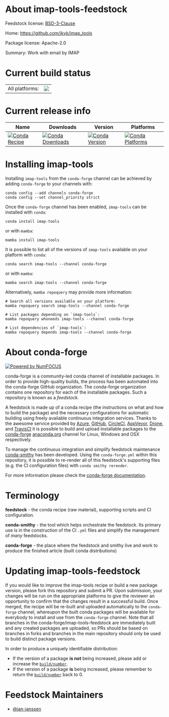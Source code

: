About imap-tools-feedstock
==========================

Feedstock license: [BSD-3-Clause](https://github.com/conda-forge/imap-tools-feedstock/blob/main/LICENSE.txt)

Home: https://github.com/ikvk/imap_tools

Package license: Apache-2.0

Summary: Work with email by IMAP

Current build status
====================


<table><tr><td>All platforms:</td>
    <td>
      <a href="https://dev.azure.com/conda-forge/feedstock-builds/_build/latest?definitionId=16867&branchName=main">
        <img src="https://dev.azure.com/conda-forge/feedstock-builds/_apis/build/status/imap-tools-feedstock?branchName=main">
      </a>
    </td>
  </tr>
</table>

Current release info
====================

| Name | Downloads | Version | Platforms |
| --- | --- | --- | --- |
| [![Conda Recipe](https://img.shields.io/badge/recipe-imap--tools-green.svg)](https://anaconda.org/conda-forge/imap-tools) | [![Conda Downloads](https://img.shields.io/conda/dn/conda-forge/imap-tools.svg)](https://anaconda.org/conda-forge/imap-tools) | [![Conda Version](https://img.shields.io/conda/vn/conda-forge/imap-tools.svg)](https://anaconda.org/conda-forge/imap-tools) | [![Conda Platforms](https://img.shields.io/conda/pn/conda-forge/imap-tools.svg)](https://anaconda.org/conda-forge/imap-tools) |

Installing imap-tools
=====================

Installing `imap-tools` from the `conda-forge` channel can be achieved by adding `conda-forge` to your channels with:

```
conda config --add channels conda-forge
conda config --set channel_priority strict
```

Once the `conda-forge` channel has been enabled, `imap-tools` can be installed with `conda`:

```
conda install imap-tools
```

or with `mamba`:

```
mamba install imap-tools
```

It is possible to list all of the versions of `imap-tools` available on your platform with `conda`:

```
conda search imap-tools --channel conda-forge
```

or with `mamba`:

```
mamba search imap-tools --channel conda-forge
```

Alternatively, `mamba repoquery` may provide more information:

```
# Search all versions available on your platform:
mamba repoquery search imap-tools --channel conda-forge

# List packages depending on `imap-tools`:
mamba repoquery whoneeds imap-tools --channel conda-forge

# List dependencies of `imap-tools`:
mamba repoquery depends imap-tools --channel conda-forge
```


About conda-forge
=================

[![Powered by
NumFOCUS](https://img.shields.io/badge/powered%20by-NumFOCUS-orange.svg?style=flat&colorA=E1523D&colorB=007D8A)](https://numfocus.org)

conda-forge is a community-led conda channel of installable packages.
In order to provide high-quality builds, the process has been automated into the
conda-forge GitHub organization. The conda-forge organization contains one repository
for each of the installable packages. Such a repository is known as a *feedstock*.

A feedstock is made up of a conda recipe (the instructions on what and how to build
the package) and the necessary configurations for automatic building using freely
available continuous integration services. Thanks to the awesome service provided by
[Azure](https://azure.microsoft.com/en-us/services/devops/), [GitHub](https://github.com/),
[CircleCI](https://circleci.com/), [AppVeyor](https://www.appveyor.com/),
[Drone](https://cloud.drone.io/welcome), and [TravisCI](https://travis-ci.com/)
it is possible to build and upload installable packages to the
[conda-forge](https://anaconda.org/conda-forge) [anaconda.org](https://anaconda.org/)
channel for Linux, Windows and OSX respectively.

To manage the continuous integration and simplify feedstock maintenance
[conda-smithy](https://github.com/conda-forge/conda-smithy) has been developed.
Using the ``conda-forge.yml`` within this repository, it is possible to re-render all of
this feedstock's supporting files (e.g. the CI configuration files) with ``conda smithy rerender``.

For more information please check the [conda-forge documentation](https://conda-forge.org/docs/).

Terminology
===========

**feedstock** - the conda recipe (raw material), supporting scripts and CI configuration.

**conda-smithy** - the tool which helps orchestrate the feedstock.
                   Its primary use is in the construction of the CI ``.yml`` files
                   and simplify the management of *many* feedstocks.

**conda-forge** - the place where the feedstock and smithy live and work to
                  produce the finished article (built conda distributions)


Updating imap-tools-feedstock
=============================

If you would like to improve the imap-tools recipe or build a new
package version, please fork this repository and submit a PR. Upon submission,
your changes will be run on the appropriate platforms to give the reviewer an
opportunity to confirm that the changes result in a successful build. Once
merged, the recipe will be re-built and uploaded automatically to the
`conda-forge` channel, whereupon the built conda packages will be available for
everybody to install and use from the `conda-forge` channel.
Note that all branches in the conda-forge/imap-tools-feedstock are
immediately built and any created packages are uploaded, so PRs should be based
on branches in forks and branches in the main repository should only be used to
build distinct package versions.

In order to produce a uniquely identifiable distribution:
 * If the version of a package **is not** being increased, please add or increase
   the [``build/number``](https://docs.conda.io/projects/conda-build/en/latest/resources/define-metadata.html#build-number-and-string).
 * If the version of a package **is** being increased, please remember to return
   the [``build/number``](https://docs.conda.io/projects/conda-build/en/latest/resources/define-metadata.html#build-number-and-string)
   back to 0.

Feedstock Maintainers
=====================

* [@jan-janssen](https://github.com/jan-janssen/)

